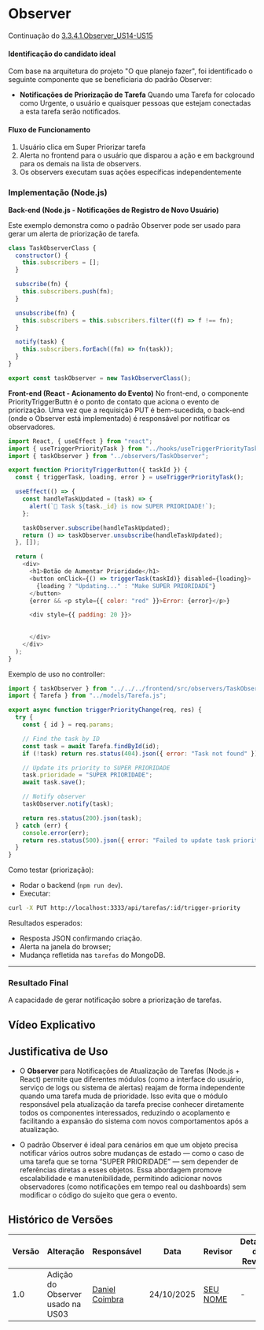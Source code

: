 # Observer
Continuação do [3.3.4.1.Observer_US14-US15](https://unbarqdsw2025-2-turma02.github.io/2025.2_T02_G1_OquePlanejoFazer_Entrega_03/#/PadroesDeProjeto/3.3.GoFsComportamentais/3.3.4.1.Observer_US14-US15)

#### Identificação do candidato ideal

Com base na arquitetura do projeto "O que planejo fazer", foi identificado o seguinte componente que se beneficiaria do padrão Observer:

*   **Notificações de Priorização de Tarefa** Quando uma Tarefa for colocado como Urgente, o usuário e quaisquer pessoas que estejam conectadas a esta tarefa serão notificados.

#### Fluxo de Funcionamento
1. Usuário clica em Super Priorizar tarefa 
2. Alerta no frontend para o usuário que disparou a ação e em background para os demais na lista de observers.
3. Os observers executam suas ações específicas independentemente

### Implementação (Node.js)

**Back-end (Node.js - Notificações de Registro de Novo Usuário)**

Este exemplo demonstra como o padrão Observer pode ser usado para gerar um alerta de priorização de tarefa.

```javascript
class TaskObserverClass {
  constructor() {
    this.subscribers = [];
  }

  subscribe(fn) {
    this.subscribers.push(fn);
  }

  unsubscribe(fn) {
    this.subscribers = this.subscribers.filter((f) => f !== fn);
  }

  notify(task) {
    this.subscribers.forEach((fn) => fn(task));
  }
}

export const taskObserver = new TaskObserverClass();

```
**Front-end (React - Acionamento do Evento)**
No front-end, o componente PriorityTriggerButtn é o ponto de contato que aciona o evento de priorização. Uma vez que a requisição PUT é bem-sucedida, o back-end (onde o Observer está implementado) é responsável por notificar os observadores.

```javascript
import React, { useEffect } from "react";
import { useTriggerPriorityTask } from "../hooks/useTriggerPriorityTask";
import { taskObserver } from "../observers/TaskObserver";

export function PriorityTriggerButton({ taskId }) {
  const { triggerTask, loading, error } = useTriggerPriorityTask();

  useEffect(() => {
    const handleTaskUpdated = (task) => {
      alert(`🚨 Task ${task._id} is now SUPER PRIORIDADE!`);
    };

    taskObserver.subscribe(handleTaskUpdated);
    return () => taskObserver.unsubscribe(handleTaskUpdated);
  }, []);

  return (
    <div>
      <h1>Botão de Aumentar Prioridade</h1>
      <button onClick={() => triggerTask(taskId)} disabled={loading}>
        {loading ? "Updating..." : "Make SUPER PRIORIDADE"}
      </button>
      {error && <p style={{ color: "red" }}>Error: {error}</p>}

      <div style={{ padding: 20 }}>
        
        
      </div>
    </div>
  );
}
```
Exemplo de uso no controller:

```javascript
import { taskObserver } from "../../../frontend/src/observers/TaskObserver.js";
import { Tarefa } from "../models/Tarefa.js";

export async function triggerPriorityChange(req, res) {
  try {
    const { id } = req.params;

    // Find the task by ID
    const task = await Tarefa.findById(id);
    if (!task) return res.status(404).json({ error: "Task not found" });

    // Update its priority to SUPER PRIORIDADE
    task.prioridade = "SUPER PRIORIDADE";
    await task.save();

    // Notify observer
    taskObserver.notify(task);

    return res.status(200).json(task);
  } catch (err) {
    console.error(err);
    return res.status(500).json({ error: "Failed to update task priority" });
  }
}

```

Como testar (priorização):
- Rodar o backend (`npm run dev`).
- Executar:

```bash
curl -X PUT http://localhost:3333/api/tarefas/:id/trigger-priority
```

Resultados esperados:
- Resposta JSON confirmando criação.
- Alerta na janela do browser;
- Mudança refletida nas `tarefas` do MongoDB.

---

### Resultado Final

A capacidade de gerar notificação sobre a priorização de tarefas.

## Vídeo Explicativo


## Justificativa de Uso


* O **Observer** para Notificações de Atualização de Tarefas (Node.js + React) permite que diferentes módulos (como a interface do usuário, serviço de logs ou sistema de alertas) reajam de forma independente quando uma tarefa muda de prioridade. Isso evita que o módulo responsável pela atualização da tarefa precise conhecer diretamente todos os componentes interessados, reduzindo o acoplamento e facilitando a expansão do sistema com novos comportamentos após a atualização.

* O padrão Observer é ideal para cenários em que um objeto precisa notificar vários outros sobre mudanças de estado — como o caso de uma tarefa que se torna “SUPER PRIORIDADE” — sem depender de referências diretas a esses objetos. Essa abordagem promove escalabilidade e manutenibilidade, permitindo adicionar novos observadores (como notificações em tempo real ou dashboards) sem modificar o código do sujeito que gera o evento.

## Histórico de Versões
| Versão | Alteração | Responsável | Data | Revisor |  Detalhes da Revisão | Data da Revisão |
|--------|-----------|-------------|------|---------|----------------------|-----------------|
| 1.0 | Adição do Observer usado na US03 | [Daniel Coimbra](https://github.com/DanielCoimbra) | 24/10/2025 | [SEU NOME](https://github.com/SEUGIT) | - |XX/XX/XXXX  |
